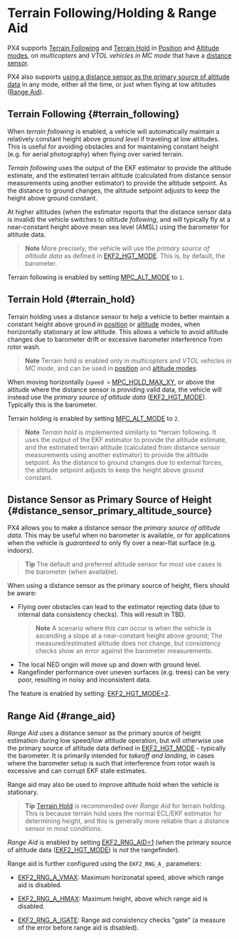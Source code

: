 # Terrain Following/Holding & Range Aid

PX4 supports [Terrain Following](#terrain_following) and [Terrain Hold](#terrain_hold) in [Position](../flight_modes/position_mc.md) and [Altitude modes](../flight_modes/altitude_mc.md), on *multicopters* and *VTOL vehicles in MC mode* that have a [distance sensor](../sensor/rangefinders.md).

PX4 also supports [using a distance sensor as the primary source of altitude data](#distance_sensor_primary_altitude_source) in any mode, either all the time, or just when flying at low altitudes ([Range Aid](#range_aid)).


## Terrain Following {#terrain_following}

When *terrain following* is enabled, a vehicle will automatically maintain a relatively constant height above *ground level* if traveling at low altitudes.
This is useful for avoiding obstacles and for maintaining constant height (e.g. for aerial photography) when flying over varied terrain.

*Terrain following* uses the output of the EKF estimator to provide the altitude estimate, and the estimated terrain altitude (calculated from distance sensor measurements using another estimator) to provide the altitude setpoint.
As the distance to ground changes, the altitude setpoint adjusts to keep the height above ground constant.

At higher altitudes (when the estimator reports that the distance sensor data is invalid) the vehicle switches to *altitude following*, and will typically fly at a near-constant height above mean sea level (AMSL) using the barometer for altitude data.

> **Note** More precisely, the vehicle will use the *primary source of altitude data* as defined in [EKF2_HGT_MODE](../advanced_config/parameter_reference.md#EKF2_HGT_MODE).
    This is, by default, the barometer.

Terrain following is enabled by setting [MPC_ALT_MODE](../advanced_config/parameter_reference.md#MPC_ALT_MODE) to `1`.


## Terrain Hold {#terrain_hold}

Terrain holding uses a distance sensor to help a vehicle to better maintain a constant height above ground in [position](../flight_modes/position_mc.md) or [altitude](../flight_modes/altitude_mc.md) modes, when horizontally stationary at low altitude.
This allows a vehicle to avoid altitude changes due to barometer drift or excessive barometer interference from rotor wash.

> **Note** Terrain hold is enabled only in *multicopters* and *VTOL vehicles in MC mode*, and can be used in [position](../flight_modes/position_mc.md) and [altitude modes](../flight_modes/altitude_mc.md).

When moving horizontally (`speed >` [MPC_HOLD_MAX_XY](../advanced_config/parameter_reference.md#MPC_HOLD_MAX_XY), or above the altitude where the distance sensor is providing valid data, the vehicle will instead use the *primary source of altitude data* ([EKF2_HGT_MODE](../advanced_config/parameter_reference.md#EKF2_HGT_MODE)).
Typically this is the barometer.

Terrain holding is enabled by setting [MPC_ALT_MODE](../advanced_config/parameter_reference.md#MPC_ALT_MODE) to `2`.

> **Note** *Terrain hold* is implemented similarly to *terrain following.
  It uses the output of the EKF estimator to provide the altitude estimate, and the estimated terrain altitude (calculated from distance sensor measurements using another estimator) to provide the altitude setpoint.
  As the distance to ground changes due to external forces, the altitude setpoint adjusts to keep the height above ground constant.


## Distance Sensor as Primary Source of Height {#distance_sensor_primary_altitude_source}

PX4 allows you to make a distance sensor the *primary source of altitude data*.
This may be useful when no barometer is available, or for applications when the vehicle is *guaranteed* to only fly over a near-flat surface (e.g. indoors).

> **Tip** The default and preferred altitude sensor for most use cases is the barometer (when available).

When using a distance sensor as the primary source of height, fliers should be aware:
- Flying over obstacles can lead to the estimator rejecting data (due to internal data consistency checks).
  This will result in TBD.
  > **Note** A scenario where this can occur is when the vehicle is ascending a slope at a near-constant height above ground;
    The measured/estimated altitude does not change, but consistency checks show an error against the barometer measurements.
- The local NED origin will move up and down with ground level.
- Rangefinder performance over uneven surfaces (e.g. trees) can be very poor, resulting in noisy and inconsistent data.

The feature is enabled by setting: [EKF2_HGT_MODE=2](../advanced_config/parameter_reference.md#EKF2_HGT_MODE).


## Range Aid {#range_aid}

*Range Aid* uses a distance sensor as the primary source of height estimation during low speed/low altitude operation, but will otherwise use the primary source of altitude data defined in [EKF2_HGT_MODE](../advanced_config/parameter_reference.md#EKF2_HGT_MODE) - typically the barometer.
It is primarily intended for *takeoff and landing*, in cases where the barometer setup is such that interference from rotor wash is excessive and can corrupt EKF state estimates.

Range aid may also be used to improve altitude hold when the vehicle is stationary.

> **Tip** [Terrain Hold](#terrain_hold) is recommended over *Range Aid* for terrain holding.
  This is because terrain hold uses the normal ECL/EKF estimator for determining height, and this is generally more reliable than a distance sensor in most conditions.

*Range Aid* is enabled by setting [EKF2_RNG_AID=1](../advanced_config/parameter_reference.md#EKF2_RNG_AID) (when the primary source of altitude data ([EKF2_HGT_MODE](../advanced_config/parameter_reference.md#EKF2_HGT_MODE)) is *not* the rangefinder).

Range aid is further configured using the `EKF2_RNG_A_` parameters:
- [EKF2_RNG_A_VMAX](../advanced_config/parameter_reference.md#EKF2_RNG_A_VMAX): Maximum horizonatal speed, above which range aid is disabled.
- [EKF2_RNG_A_HMAX](../advanced_config/parameter_reference.md#EKF2_RNG_A_HMAX): Maximum height, above which range aid is disabled.
- [EKF2_RNG_A_IGATE](../advanced_config/parameter_reference.md#EKF2_RNG_A_IGATE): Range aid consistency checks "gate" (a measure of the error before range aid is disabled).


   <!-- 
If vehicle motion causes repeated switching between the primary height sensor and range finder, an offset in the local position origin can accumulate. 
Also range finder measurements are less reliable and can experience unexpected errors.

-->